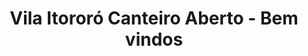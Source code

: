 ---
layout: bemvindos
permalink: /bemvindos/
type:
title: Vila Itororó Canteiro Aberto - Bem vindos
---